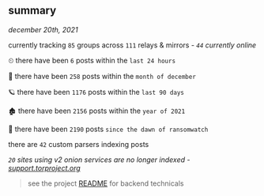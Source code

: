 
## summary
_december 20th, 2021_

currently tracking `85` groups across `111` relays & mirrors - _`44` currently online_

⏲ there have been `6` posts within the `last 24 hours`

🦈 there have been `258` posts within the `month of december`

🪐 there have been `1176` posts within the `last 90 days`

🏚 there have been `2156` posts within the `year of 2021`

🦕 there have been `2190` posts `since the dawn of ransomwatch`

there are `42` custom parsers indexing posts

_`20` sites using v2 onion services are no longer indexed - [support.torproject.org](https://support.torproject.org/onionservices/v2-deprecation/)_

> see the project [README](https://github.com/thetanz/ransomwatch#ransomwatch--) for backend technicals
